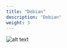 ```yaml
---
title: "Debian"
description: "Debian"
weight: 3
---
```


![alt text](/images/os/debian/debian_guide.webp) 